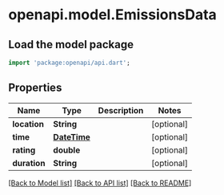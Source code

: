 # openapi.model.EmissionsData

## Load the model package
```dart
import 'package:openapi/api.dart';
```

## Properties
Name | Type | Description | Notes
------------ | ------------- | ------------- | -------------
**location** | **String** |  | [optional] 
**time** | [**DateTime**](DateTime.md) |  | [optional] 
**rating** | **double** |  | [optional] 
**duration** | **String** |  | [optional] 

[[Back to Model list]](../README.md#documentation-for-models) [[Back to API list]](../README.md#documentation-for-api-endpoints) [[Back to README]](../README.md)



